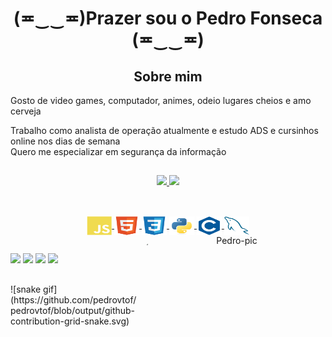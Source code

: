 <h1 align="center"><strong>(≖‿‿≖)Prazer sou o Pedro Fonseca (≖‿‿≖)</strong></h1>
<h2 align="center"> Sobre mim </h2> 
<p align="left" text-aling="justify"> Gosto de video games, computador, animes, odeio lugares cheios e amo cerveja <br>
  
 Trabalho como analista de operação atualmente e estudo <stront>ADS</strong> e cursinhos online nos dias de semana <br>
  Quero me especializar em segurança da informação <br></p>
  
 ##
 
<div align="center">
  <a href="https://github.com/ pedrovtof">
  <img height="180em" src="https://github-readme-stats.vercel.app/api?username=pedrovtof&show_icons=true&theme=radical&include_all_commits=true&count_private=true"/>
  <img height="180em" src="https://github-readme-stats.vercel.app/api/top-langs/?username=pedrovtof&layout=compact&langs_count=7&theme=radical"/>
    </div>
  
 ##
 
   <div style="display: inline_block" align="center"><br>
  <img align="center" alt="pedro-Js" height="30" width="40" src="https://raw.githubusercontent.com/devicons/devicon/master/icons/javascript/javascript-plain.svg">
  <img align="center" alt="pedro-HTML" height="30" width="40" src="https://raw.githubusercontent.com/devicons/devicon/master/icons/html5/html5-original.svg">
  <img align="center" alt="pedro-CSS" height="30" width="40" src="https://raw.githubusercontent.com/devicons/devicon/master/icons/css3/css3-original.svg">
  <img align="center" alt="pedro-Python" height="30" width="40" src="https://raw.githubusercontent.com/devicons/devicon/master/icons/python/python-original.svg">
  <img align="center" alt="pedro-Mysql" height="30" width="40" src="https://github.com/devicons/devicon/blob/master/icons/c/c-plain.svg">
  <img align="center" alt="pedro-Mysql" height="30" width="40" src="https://raw.githubusercontent.com/devicons/devicon/master/icons/mysql/mysql-original.svg">
     <a href="https://picasion.com/"><img align="right" alt="Pedro-pic" height="220" style="border-radius:50px;" src="https://i.picasion.com/pic92/7e56418dd95cc3fc20033952bc458a8b.gif" width="300" height="300" border="0" alt="https://picasion.com/" /></a><br /><a href="https://picasion.com/"></a>
</div> 
  
 ##

 <div>
<a href="https://www.instagram.com/pedrovotf/" target="_blank"><img src="https://img.shields.io/badge/-Instagram-%23E4405F?style=for-the-badge&logo=instagram&logoColor=white" target="_blank"></a>
<a href="https://discord.gg/GGRMNAHB" target="_blank"><img src="https://img.shields.io/badge/Discord-7289DA?style=for-the-badge&logo=discord&logoColor=white" target="_blank"></a>
<a href = "mailto:pedrovotf@gmail.com"><img src="https://img.shields.io/badge/-Gmail-%23333?style=for-the-badge&logo=gmail&logoColor=white" target="_blank"></a>
<a href="https://www.linkedin.com/in/pedrovotf/" target="_blank"><img src="https://img.shields.io/badge/-LinkedIn-%230077B5?style=for-the-badge&logo=linkedin&logoColor=white" target="_blank"></a> 
</div>
  
  ##
  
  <div>
     ![snake gif](https://github.com/pedrovtof/pedrovtof/blob/output/github-contribution-grid-snake.svg)
  </div>

